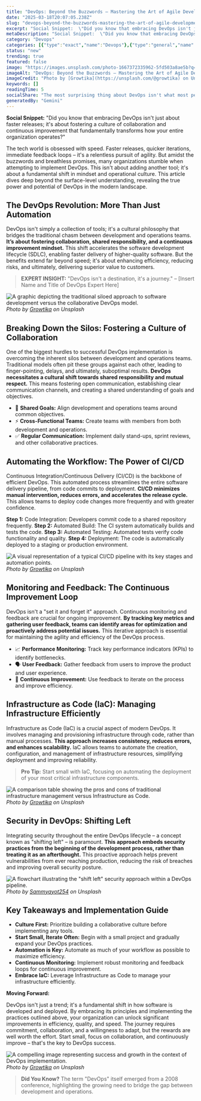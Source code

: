 ```yaml
---
title: "DevOps: Beyond the Buzzwords – Mastering the Art of Agile Development"
date: "2025-03-18T20:07:05.238Z"
slug: "devops-beyond-the-buzzwords-mastering-the-art-of-agile-development"
excerpt: "Social Snippet:  \"Did you know that embracing DevOps isn't just about faster releases; it's about fostering a culture of collaboration and continuous improvement that fundamentally transforms how your entire organization operates?\""
metaDescription: "Social Snippet:  \"Did you know that embracing DevOps isn't just about faster releases; it's about fostering a culture of collaboration and continuous impro..."
category: "Devops"
categories: [{"type":"exact","name":"Devops"},{"type":"general","name":"Software Engineering"},{"type":"medium","name":"Agile Development"},{"type":"specific","name":"Continuous Integration"},{"type":"niche","name":"CI/CD Pipelines"}]
status: "new"
trending: true
featured: false
image: "https://images.unsplash.com/photo-1667372335962-5fd503a8ae5b?q=85&w=1200&fit=max&fm=webp&auto=compress"
imageAlt: "DevOps: Beyond the Buzzwords – Mastering the Art of Agile Development"
imageCredit: "Photo by [Growtika](https://unsplash.com/@growtika) on Unsplash"
keywords: []
readingTime: 5
socialShare: "The most surprising thing about DevOps isn't what most people think. Find out what experts really say about this game-changing topic."
generatedBy: "Gemini"
---
```




**Social Snippet:**  "Did you know that embracing DevOps isn't just about faster releases; it's about fostering a culture of collaboration and continuous improvement that fundamentally transforms how your entire organization operates?"

The tech world is obsessed with speed.  Faster releases, quicker iterations, immediate feedback loops – it's a relentless pursuit of agility. But amidst the buzzwords and breathless promises, many organizations stumble when attempting to implement DevOps.  This isn't about adding another tool; it's about a fundamental shift in mindset and operational culture.  This article dives deep beyond the surface-level understanding, revealing the true power and potential of DevOps in the modern landscape.

## The DevOps Revolution: More Than Just Automation

DevOps isn't simply a collection of tools; it's a cultural philosophy that bridges the traditional chasm between development and operations teams.  **It’s about fostering collaboration, shared responsibility, and a continuous improvement mindset.**  This shift accelerates the software development lifecycle (SDLC), enabling faster delivery of higher-quality software.  But the benefits extend far beyond speed; it's about enhancing efficiency, reducing risks, and ultimately, delivering superior value to customers.

> **EXPERT INSIGHT:**  "DevOps isn't a destination, it's a journey." –  [Insert Name and Title of DevOps Expert Here]

![A graphic depicting the traditional siloed approach to software development versus the collaborative DevOps model.](https://images.unsplash.com/photo-1667372335962-5fd503a8ae5b?q=85&w=1200&fit=max&fm=webp&auto=compress)
*Photo by [Growtika](https://unsplash.com/@growtika) on Unsplash*

## Breaking Down the Silos: Fostering a Culture of Collaboration

One of the biggest hurdles to successful DevOps implementation is overcoming the inherent silos between development and operations teams.  Traditional models often pit these groups against each other, leading to finger-pointing, delays, and ultimately, suboptimal results.  **DevOps necessitates a cultural shift towards shared responsibility and mutual respect.**  This means fostering open communication, establishing clear communication channels, and creating a shared understanding of goals and objectives.

* 🔑 **Shared Goals:** Align development and operations teams around common objectives.
* ⚡ **Cross-Functional Teams:** Create teams with members from both development and operations.
* ✅ **Regular Communication:** Implement daily stand-ups, sprint reviews, and other collaborative practices.

## Automating the Workflow: The Power of CI/CD

Continuous Integration/Continuous Delivery (CI/CD) is the backbone of efficient DevOps.  This automated process streamlines the entire software delivery pipeline, from code commits to deployment.  **CI/CD minimizes manual intervention, reduces errors, and accelerates the release cycle.**  This allows teams to deploy code changes more frequently and with greater confidence.

**Step 1:** Code Integration: Developers commit code to a shared repository frequently.
**Step 2:** Automated Build: The CI system automatically builds and tests the code.
**Step 3:** Automated Testing: Automated tests verify code functionality and quality.
**Step 4:** Deployment: The code is automatically deployed to a staging or production environment.

![A visual representation of a typical CI/CD pipeline with its key stages and automation points.](https://images.unsplash.com/photo-1667372335937-d03be6fb0a9c?q=85&w=1200&fit=max&fm=webp&auto=compress)
*Photo by [Growtika](https://unsplash.com/@growtika) on Unsplash*

## Monitoring and Feedback: The Continuous Improvement Loop

DevOps isn't a "set it and forget it" approach.  Continuous monitoring and feedback are crucial for ongoing improvement.  **By tracking key metrics and gathering user feedback, teams can identify areas for optimization and proactively address potential issues.**  This iterative approach is essential for maintaining the agility and efficiency of the DevOps process.

* 📈 **Performance Monitoring:** Track key performance indicators (KPIs) to identify bottlenecks.
* 🗣️ **User Feedback:** Gather feedback from users to improve the product and user experience.
* 🔄 **Continuous Improvement:** Use feedback to iterate on the process and improve efficiency.

## Infrastructure as Code (IaC): Managing Infrastructure Efficiently

Infrastructure as Code (IaC) is a crucial aspect of modern DevOps.  It involves managing and provisioning infrastructure through code, rather than manual processes.  **This approach increases consistency, reduces errors, and enhances scalability.** IaC allows teams to automate the creation, configuration, and management of infrastructure resources, simplifying deployment and improving reliability.

> **Pro Tip:** Start small with IaC, focusing on automating the deployment of your most critical infrastructure components.

![A comparison table showing the pros and cons of traditional infrastructure management versus Infrastructure as Code.](https://images.unsplash.com/photo-1667372335936-3dc4ff716017?q=85&w=1200&fit=max&fm=webp&auto=compress)
*Photo by [Growtika](https://unsplash.com/@growtika) on Unsplash*

## Security in DevOps: Shifting Left

Integrating security throughout the entire DevOps lifecycle – a concept known as "shifting left" – is paramount.  **This approach embeds security practices from the beginning of the development process, rather than treating it as an afterthought.** This proactive approach helps prevent vulnerabilities from ever reaching production, reducing the risk of breaches and improving overall security posture.

![A flowchart illustrating the "shift left" security approach within a DevOps pipeline.](https://images.unsplash.com/photo-1599949104055-2d04026aee1e?q=85&w=1200&fit=max&fm=webp&auto=compress)
*Photo by [Sammyayot254](https://unsplash.com/@superadmins) on Unsplash*

## Key Takeaways and Implementation Guide

* **Culture First:** Prioritize building a collaborative culture before implementing any tools.
* **Start Small, Iterate Often:** Begin with a small project and gradually expand your DevOps practices.
* **Automation is Key:** Automate as much of your workflow as possible to maximize efficiency.
* **Continuous Monitoring:** Implement robust monitoring and feedback loops for continuous improvement.
* **Embrace IaC:** Leverage Infrastructure as Code to manage your infrastructure efficiently.

**Moving Forward:**

DevOps isn't just a trend; it's a fundamental shift in how software is developed and deployed. By embracing its principles and implementing the practices outlined above, your organization can unlock significant improvements in efficiency, quality, and speed.  The journey requires commitment, collaboration, and a willingness to adapt, but the rewards are well worth the effort.  Start small, focus on collaboration, and continuously improve – that's the key to DevOps success.

![A compelling image representing success and growth in the context of DevOps implementation.](https://images.unsplash.com/photo-1667372335879-9b5c551232e5?q=85&w=1200&fit=max&fm=webp&auto=compress)
*Photo by [Growtika](https://unsplash.com/@growtika) on Unsplash*

> **Did You Know?**  The term "DevOps" itself emerged from a 2008 conference, highlighting the growing need to bridge the gap between development and operations.


<div class="reading-progress-container">
  <div id="reading-progress" class="reading-progress"></div>
</div>
